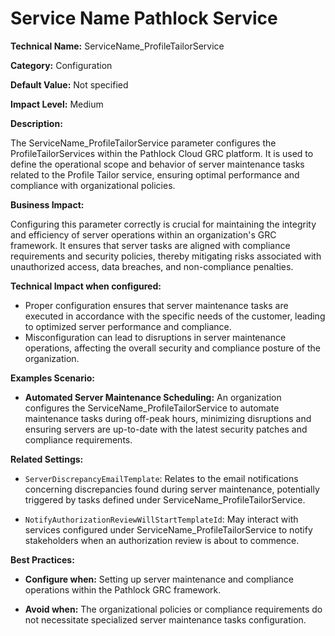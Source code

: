 # Service Name Pathlock Service

**Technical Name:** ServiceName_ProfileTailorService

**Category:** Configuration

**Default Value:** Not specified

**Impact Level:** Medium

**Description:**

The ServiceName_ProfileTailorService parameter configures the ProfileTailorServices within the Pathlock Cloud GRC platform. It is used to define the operational scope and behavior of server maintenance tasks related to the Profile Tailor service, ensuring optimal performance and compliance with organizational policies.

**Business Impact:**

Configuring this parameter correctly is crucial for maintaining the integrity and efficiency of server operations within an organization's GRC framework. It ensures that server tasks are aligned with compliance requirements and security policies, thereby mitigating risks associated with unauthorized access, data breaches, and non-compliance penalties.

**Technical Impact when configured:**

- Proper configuration ensures that server maintenance tasks are executed in accordance with the specific needs of the customer, leading to optimized server performance and compliance.
- Misconfiguration can lead to disruptions in server maintenance operations, affecting the overall security and compliance posture of the organization.

**Examples Scenario:**

- **Automated Server Maintenance Scheduling:** An organization configures the ServiceName_ProfileTailorService to automate maintenance tasks during off-peak hours, minimizing disruptions and ensuring servers are up-to-date with the latest security patches and compliance requirements.

**Related Settings:**

- `ServerDiscrepancyEmailTemplate`: Relates to the email notifications concerning discrepancies found during server maintenance, potentially triggered by tasks defined under ServiceName_ProfileTailorService.

- `NotifyAuthorizationReviewWillStartTemplateId`: May interact with services configured under ServiceName_ProfileTailorService to notify stakeholders when an authorization review is about to commence.

**Best Practices:** 

- **Configure when:** Setting up server maintenance and compliance operations within the Pathlock GRC framework.
  
- **Avoid when:** The organizational policies or compliance requirements do not necessitate specialized server maintenance tasks configuration.
